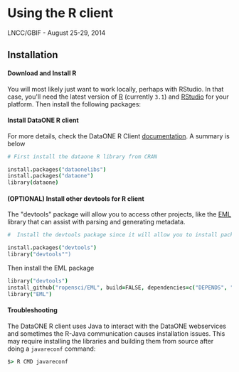 Using the R client
========

LNCC/GBIF - August 25-29, 2014

Installation
--------

#### Download and Install R

You will most likely just want to work locally, perhaps with RStudio. In that case, you'll need the latest version of [R](http://www.r-project.org/) (currently `3.1`) and [RStudio](http://www.rstudio.com/) for your platform. 
Then install the following packages:


#### Install DataONE R client

For more details, check the DataONE R Client [documentation](https://releases.dataone.org/online/dataone_r/). A summary is below

```coffee
# First install the dataone R library from CRAN

install.packages("dataonelibs")
install.packages("dataone")
library(dataone)
```

#### (OPTIONAL) Install other devtools for R client

The "devtools" package will allow you to access other projects, like the [EML](https://github.com/ropensci/EML) library that can assist with parsing and generating metadata.

```coffee
#  Install the devtools package since it will allow you to install packages directly from GitHub that haven't yet been submitted to CRAN.

install.packages("devtools")
library("devtools"")
```

Then install the EML package

```coffee
library("devtools")
install_github("ropensci/EML", build=FALSE, dependencies=c("DEPENDS", "IMPORTS"))
library("EML")
```

#### Troubleshooting

The DataONE R client uses Java to interact with the DataONE webservices and sometimes the R-Java communication causes installation issues.
This may require installing the libraries and building them from source after doing a `javareconf` command:

```coffee
$> R CMD javareconf
```

